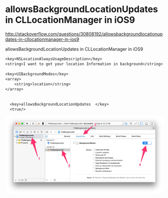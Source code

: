 # allowsBackgroundLocationUpdates in CLLocationManager in iOS9

http://stackoverflow.com/questions/30808192/allowsbackgroundlocationupdates-in-cllocationmanager-in-ios9

allowsBackgroundLocationUpdates in CLLocationManager in iOS9


	<key>NSLocationAlwaysUsageDescription</key>
	<string>I want to get your location Information in background</string>

	<key>UIBackgroundModes</key>
	<array>
	    <string>location</string>
	</array>


      <key>allowsBackgroundLocationUpdates  </key>
      <true/>

<img src="background_modes.jpg">